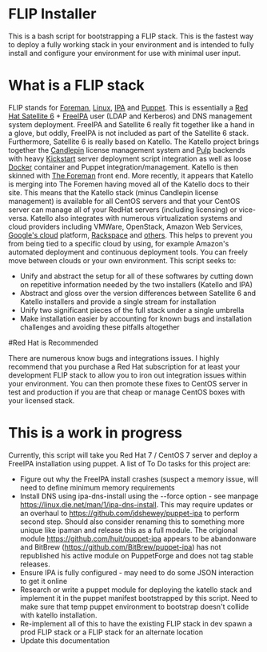 # FLIP Installer
This is a bash script for bootstrapping a FLIP stack. This is the fastest way to deploy a fully working stack in your environment and is intended to fully install and configure your environment for use with minimal user input.

# What is a FLIP stack
FLIP stands for [Foreman](https://theforeman.org), [Linux](https://www.centos.org), [IPA](https://www.freeipa.org/page/Main_Page) and [Puppet](https://puppet.com/). This is essentially a [Red Hat Satellite 6](https://access.redhat.com/products/red-hat-satellite) + [FreeIPA](https://www.freeipa.org/page/Main_Page) user (LDAP and Kerberos) and DNS management system deployment. FreeIPA and Satellite 6 really fit together like a hand in a glove, but oddly, FreeIPA is not included as part of the Satellite 6 stack. Furthermore, Satellite 6 is really based on Katello. The Katello project brings together the [Candlepin](http://www.candlepinproject.org/) license management system and [Pulp](http://pulpproject.org/) backends with heavy [Kickstart](https://access.redhat.com/documentation/en-US/Red_Hat_Enterprise_Linux/7/html/Installation_Guide/sect-kickstart-howto.html) server deployment script integration as well as loose [Docker](https://www.docker.com/) container and Puppet integration/management. Katello is then skinned with [The Foreman](https://www.theforeman.org/) front end. More recently, it appears that Katello is merging into The Foremen having moved all of the Katello docs to their site. This means that the Katello stack (minus Candlepin license management) is available for all CentOS servers and that your CentOS server can manage all of your RedHat servers (including licensing) or vice-versa. Katello also integrates with numerous virtualization systems and cloud providers including VMWare, OpenStack, Amazon Web Services, [Google's cloud](https://cloud.google.com) platform, [Rackspace](https://www.rackspace.com) and [others](https://theforeman.org/manuals/1.14/index.html#5.2ComputeResources). This helps to prevent you from being tied to a specific cloud by using, for example Amazon's automated deployment and continuous deployment tools. You can freely move between clouds or your own environment.  This script seeks to: 

- Unify and abstract the setup for all of these softwares by cutting down on repetitive information needed by the two installers (Katello and IPA)
- Abstract and gloss over the version differences between Satellite 6 and Katello installers and provide a single stream for installation
- Unify two significant pieces of the full stack under a single umbrella
- Make installation easier by accounting for known bugs and installation challenges and avoiding these pitfalls altogether

#Red Hat is Recommended

There are numerous know bugs and integrations issues. I highly recommend that you purchase a Red Hat subscription for at least your development FLIP stack to allow you to iron out integration issues within your environment. You can then promote these fixes to CentOS server in test and production if you are that cheap or manage CentOS boxes with your licensed stack.

# This is a work in progress
Currently, this script will take you Red Hat 7 / CentOS 7 server and deploy a FreeIPA installation using puppet. A list of To Do tasks for this project are:
 - Figure out why the FreeIPA install crashes (suspect a memory issue, will need to define minimum memory requirements
 - Install DNS using ipa-dns-install using the --force option - see manpage https://linux.die.net/man/1/ipa-dns-install. This may require updates or an overhaul to https://github.com/jdshewey/puppet-ipa to perform second step. Should also consider renaming this to something more unique like ipaman and release this as a full module. The origional module https://github.com/huit/puppet-ipa appears to be abandonware and BitBrew (https://github.com/BitBrew/puppet-ipa) has not republished his active module on PuppetForge and does not tag stable releases.
 - Ensure IPA is fully configured - may need to do some JSON interaction to get it online
 - Research or write a puppet module for deploying the katello stack and implement it in the puppet manifest bootstrapped by this script. Need to make sure that temp puppet environment to bootstrap doesn't collide with katello installation.
 - Re-implement all of this to have the existing FLIP stack in dev spawn a prod FLIP stack or a FLIP stack for an alternate location
 - Update this documentation
